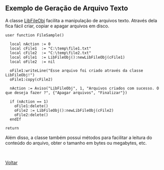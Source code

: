 ## Exemplo de Geração de Arquivo Texto

A classe [LibFileObj](#) facilita a manipulação de arquivos texto. Através dela fica fácil 
criar, copiar e apagar arquivos em disco.

```xbase
user function FileSample()

  local nAction := 0
  local cFile1  := "C:\temp\file1.txt"
  local cFile2  := "C:\temp\file2.txt"
  local oFile1  := LibFileObj():newLibFileObj(cFile1)  
  local oFile2  := nil

  oFile1:writeLine("Esse arquivo foi criado através da classe LibFileObj!")
  oFile1:copy(cFile2)

  nAction := Aviso("LibFileObj", 1, "Arquivos criados com sucesso. O que deseja fazer ?", {"Apagar arquivos", "Finalizar"})

  if (nAction == 1)
    oFile1:delete()
    oFile2 := LibFileObj():newLibFileObj(cFile2)
    oFile2:delete()
  endIf

return
```

Além disso, a classe também possui métodos para facilitar a leitura do conteúdo do arquivo, obter o tamanho em bytes ou megabytes, etc.

<br/>

[Voltar](../index)